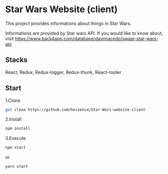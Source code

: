 # Star Wars Website (client)

This project provides informations about things in Star Wars. 

Informations are provided by Star wars API. If you would like to know about, visit https://www.back4app.com/database/davimacedo/swapi-star-wars-api

## Stacks
React, Redux, Redux-logger, Redux-thunk, React-router

## Start

1.Clone

```bash
git clone https://github.com/heizence/Star-Wars-website-client
```

2.Install 

```bash
npm install
```

3.Execute

```bash
npm start
```

or

```bash
yarn start
```
